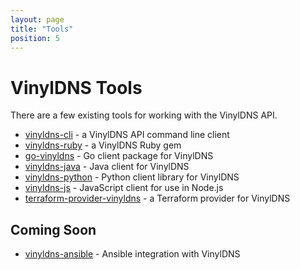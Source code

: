 ```yaml
---
layout: page
title: "Tools"
position: 5
---
```


# VinylDNS Tools

There are a few existing tools for working with the VinylDNS API.

- [vinyldns-cli](https://github.com/vinyldns/vinyldns-cli) - a VinylDNS API command line client
- [vinyldns-ruby](https://github.com/vinyldns/vinyldns-ruby) - a VinylDNS Ruby gem
- [go-vinyldns](https://github.com/vinyldns/go-vinyldns) - Go client package for VinylDNS
- [vinyldns-java](https://github.com/vinyldns/vinyldns-java) - Java client for VinylDNS
- [vinyldns-python](https://github.com/vinyldns/vinyldns-python) - Python client library for VinylDNS
- [vinyldns-js](https://github.com/vinyldns/vinyldns-js) - JavaScript client for use in Node.js
- [terraform-provider-vinyldns](https://github.com/vinyldns/terraform-provider-vinyldns) - a Terraform provider for VinylDNS

## Coming Soon
- [vinyldns-ansible](https://github.com/vinyldns/vinyldns-ansible) - Ansible integration with VinylDNS
